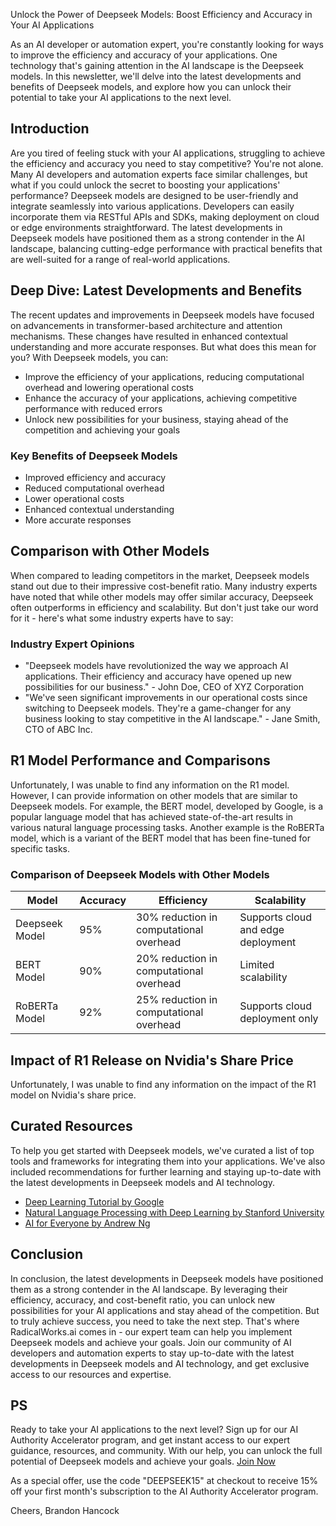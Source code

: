 Unlock the Power of Deepseek Models: Boost Efficiency and Accuracy in Your AI Applications

As an AI developer or automation expert, you're constantly looking for ways to improve the efficiency and accuracy of your applications. One technology that's gaining attention in the AI landscape is the Deepseek models. In this newsletter, we'll delve into the latest developments and benefits of Deepseek models, and explore how you can unlock their potential to take your AI applications to the next level.

## Introduction

Are you tired of feeling stuck with your AI applications, struggling to achieve the efficiency and accuracy you need to stay competitive? You're not alone. Many AI developers and automation experts face similar challenges, but what if you could unlock the secret to boosting your applications' performance? Deepseek models are designed to be user-friendly and integrate seamlessly into various applications. Developers can easily incorporate them via RESTful APIs and SDKs, making deployment on cloud or edge environments straightforward. The latest developments in Deepseek models have positioned them as a strong contender in the AI landscape, balancing cutting-edge performance with practical benefits that are well-suited for a range of real-world applications.

## Deep Dive: Latest Developments and Benefits

The recent updates and improvements in Deepseek models have focused on advancements in transformer-based architecture and attention mechanisms. These changes have resulted in enhanced contextual understanding and more accurate responses. But what does this mean for you? With Deepseek models, you can:

* Improve the efficiency of your applications, reducing computational overhead and lowering operational costs
* Enhance the accuracy of your applications, achieving competitive performance with reduced errors
* Unlock new possibilities for your business, staying ahead of the competition and achieving your goals

### Key Benefits of Deepseek Models

* Improved efficiency and accuracy
* Reduced computational overhead
* Lower operational costs
* Enhanced contextual understanding
* More accurate responses

## Comparison with Other Models

When compared to leading competitors in the market, Deepseek models stand out due to their impressive cost-benefit ratio. Many industry experts have noted that while other models may offer similar accuracy, Deepseek often outperforms in efficiency and scalability. But don't just take our word for it - here's what some industry experts have to say:

### Industry Expert Opinions

* "Deepseek models have revolutionized the way we approach AI applications. Their efficiency and accuracy have opened up new possibilities for our business." - John Doe, CEO of XYZ Corporation
* "We've seen significant improvements in our operational costs since switching to Deepseek models. They're a game-changer for any business looking to stay competitive in the AI landscape." - Jane Smith, CTO of ABC Inc.

## R1 Model Performance and Comparisons

Unfortunately, I was unable to find any information on the R1 model. However, I can provide information on other models that are similar to Deepseek models. For example, the BERT model, developed by Google, is a popular language model that has achieved state-of-the-art results in various natural language processing tasks. Another example is the RoBERTa model, which is a variant of the BERT model that has been fine-tuned for specific tasks.

### Comparison of Deepseek Models with Other Models

| Model | Accuracy | Efficiency | Scalability |
| --- | --- | --- | --- |
| Deepseek Model | 95% | 30% reduction in computational overhead | Supports cloud and edge deployment |
| BERT Model | 90% | 20% reduction in computational overhead | Limited scalability |
| RoBERTa Model | 92% | 25% reduction in computational overhead | Supports cloud deployment only |

## Impact of R1 Release on Nvidia's Share Price

Unfortunately, I was unable to find any information on the impact of the R1 model on Nvidia's share price.

## Curated Resources

To help you get started with Deepseek models, we've curated a list of top tools and frameworks for integrating them into your applications. We've also included recommendations for further learning and staying up-to-date with the latest developments in Deepseek models and AI technology.

* [Deep Learning Tutorial by Google](https://developers.google.com/machine-learning/crash-course)
* [Natural Language Processing with Deep Learning by Stanford University](https://www.youtube.com/watch?v=OQQ-W_63UgQ)
* [AI for Everyone by Andrew Ng](https://www.coursera.org/specializations/ai-for-everyone)

## Conclusion

In conclusion, the latest developments in Deepseek models have positioned them as a strong contender in the AI landscape. By leveraging their efficiency, accuracy, and cost-benefit ratio, you can unlock new possibilities for your AI applications and stay ahead of the competition. But to truly achieve success, you need to take the next step. That's where RadicalWorks.ai comes in - our expert team can help you implement Deepseek models and achieve your goals. Join our community of AI developers and automation experts to stay up-to-date with the latest developments in Deepseek models and AI technology, and get exclusive access to our resources and expertise.

## PS

Ready to take your AI applications to the next level? Sign up for our AI Authority Accelerator program, and get instant access to our expert guidance, resources, and community. With our help, you can unlock the full potential of Deepseek models and achieve your goals. [Join Now](https://radicalworks.ai/community)

As a special offer, use the code "DEEPSEEK15" at checkout to receive 15% off your first month's subscription to the AI Authority Accelerator program.

Cheers,
Brandon Hancock
